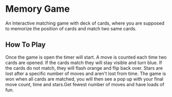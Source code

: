 

# Memory Game
 An Interactive matching game with deck of cards, where you are supposed to memorize the position of cards and match two same cards.
## How To Play

Once the game is open the timer will start. A move is counted each time two cards are opened. 
If the cards match they will stay visible and turn blue. If the cards do not match, they will flash orange and flip back over. 
Stars are lost after a specific number of moves and aren't lost from time. The game is won when all cards are matched, you will then 
see a pop up with your final move count, time and stars.Get fewest number of moves and have loads of fun.
